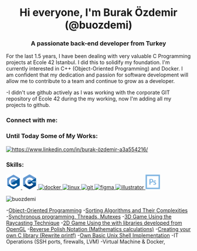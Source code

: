 

<h1 align="center">Hi everyone, I'm Burak Özdemir (@buozdemi) </h1>
<h3 align="center">A passionate back-end developer from Turkey</h3>

For the last 1.5 years, I have been dealing with very valuable C Programming projects at Ecole 42 Istanbul. I did this to solidify my foundation. I'm currently interested in C++ (Object-Oriented Programming) and Docker. I am confident that my dedication and passion for software development will allow me to contribute to a team and continue to grow as a developer. 

-I didn't use github actively as I was working with the corporate GIT repository of Ecole 42 during the my working, now I'm adding all my projects to github.


<div class='pull-left'> <h3 align="left">Connect with me: </h3>
<div class='pull-right'>
  <h3 align="left">Until Today Some of My Works:</h3>
</div>

<p align="left">
<a href="https://linkedin.com/in/https://www.linkedin.com/in/burak-özdemir-a3a554216/" target="blank"><img align="center" src="https://raw.githubusercontent.com/rahuldkjain/github-profile-readme-generator/master/src/images/icons/Social/linked-in-alt.svg" alt="https://www.linkedin.com/in/burak-özdemir-a3a554216/" height="30" width="40" /></a>
</p>

<h3 align="left">Skills:</h3>
<p align="left"> <a href="https://www.cprogramming.com/" target="_blank" rel="noreferrer"> <img src="https://raw.githubusercontent.com/devicons/devicon/master/icons/c/c-original.svg" alt="c" width="40" height="40"/> </a> 
<a href="https://www.w3schools.com/cpp/" target="_blank" rel="noreferrer"> <img src="https://raw.githubusercontent.com/devicons/devicon/master/icons/cplusplus/cplusplus-original.svg" alt="cplusplus" width="40" height="40"/> </a> <a href="https://www.docker.com" target="_blank" rel="noreferrer"> <img 
src="https://www.vectorlogo.zone/logos/docker/docker-tile.svg" alt="docker" width="40" height="40"/> </a> <a href="https://www.linux.org/pages/download/" target="_blank" rel="noreferrer"> <img src="https://www.vectorlogo.zone/logos/linux/linux-icon.svg" alt="linux" width="40" height="40"/> </a> <a href="https://git-scm.com" target="_blank" rel="noreferrer"> <img src="https://www.vectorlogo.zone/logos/git-scm/git-scm-icon.svg" alt="git" width="40" height="40"/> </a>
<a href="https://www.figma.com/" target="_blank" rel="noreferrer"> <img src="https://www.vectorlogo.zone/logos/figma/figma-icon.svg" alt="figma" width="40" height="40"/> </a> <a href="https://www.adobe.com/in/products/illustrator.html" target="_blank" rel="noreferrer"> <img src="https://www.vectorlogo.zone/logos/adobe_illustrator/adobe_illustrator-icon.svg" alt="illustrator" width="40" height="40"/> </a> <a href="https://www.photoshop.com/en" target="_blank" rel="noreferrer"> <img src="https://raw.githubusercontent.com/devicons/devicon/master/icons/photoshop/photoshop-line.svg" alt="photoshop" width="40" height="40"/> </a> </p>

<p><img align="center" src="https://github-readme-stats.vercel.app/api/top-langs?username=buozdemi&show_icons=true&locale=en&layout=compact" alt="buozdemi" /></p> </div>

-[Object-Oriented Programming](https://github.com/buozdemi/42cursus/tree/main/Cpp%20Modules%20(C%2B%2B))
-[Sorting Algorithms and Their Complexities](https://github.com/buozdemi/42cursus/tree/main/push_swap)
-[Synchronous programming, Threads, Mutexes](https://github.com/buozdemi/42cursus/tree/main/philosophers)
-[3D Game Using the Raycasting Technique](https://github.com/buozdemi/42cursus/tree/main/cub3D)
-[2D Game Using the with libraries developed from OpenGL](https://github.com/buozdemi/42cursus/tree/main/so_long)
-[Reverse Polish Notation (Mathematics calculations)](https://github.com/buozdemi/42cursus/tree/main/Cpp%20Modules%20(C%2B%2B)/CPP09)
-[Creating your own C library (Rewrite printf)](https://github.com/buozdemi/42cursus/tree/main/ft_printf)
-[Own Basic Unix Shell Implementation](https://github.com/buozdemi/42cursus/tree/main/minishell)
-IT Operations (SSH ports, firewalls, LVM)
-Virtual Machine & Docker,
</div>
<!---
For now, I will share my Ecole 42 Istanbul project codes with you.
--->
